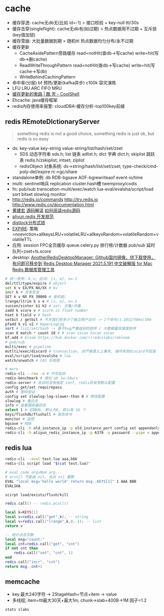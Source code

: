 # cache

- 缓存穿透: cache无db无(比如 id=-1) > 接口校验 + key-null ttl/30s
- 缓存击穿(singleflight): cache无db有(如过期) > 热点数据用不过期 + 互斥锁(key值加锁)
- 缓存雪崩: 大批量数据到期 > 随机ttl 热点数据均匀分布/永不过期
- 缓存更新
  - CacheAsidePattern旁路缓存 read=notHit(查db->写cache) write=hit(写db->删cache)
  - ReadWriteThroughPattern read=notHit(查db->写cache) write=hit(写cache->写db)
  - WriteBehindCachingPattern
- 命中率(分层) bf 预热/更新(kafka异步) c100k 容灾演练
- LFU LRU ARC FIFO MRU
- [缓存更新的套路 | 酷 壳 - CoolShell](https://coolshell.cn/articles/17416.html)
- Ehcache: java缓存框架
- redis内存使用率报警: cloudDBA-缓存分析-top100key前缀

## redis REmoteDIctionaryServer

> something redis is not a good choice, something redis is just ok, but redis is so easy

- ds: key-value key-string value-string/list/hash/set/zset
  - SDS 动态字符串 sds.h; list 链表 adlist.h; dict 字典 dict.h; skiplist 跳跃表 redis.h/zskiplist; intset; ziplist
  - redisObject 对象系统: ds->string/hash/list/set/zset; type-check/cmd-poly-del/expire rc->gc/share
- standalone单例: db RDB-bgsave AOF-bgrewriteaof event-io/time
- multi: sentinel哨兵 replication cluster.hash槽 twemproxy/codis
- fn: pub/sub transcation-multi/exec/watch lua-eval/evalsha/script/load sort bitset slowlog monitor
- <http://redis.io/commands> <http://try.redis.io> <http://www.redis.cn/documentation.html>
- [黄建宏](http://redisdoc.com) [源码解读](https://github.com/huangz1990/redis-3.0-annotated) [如何阅读redis源码](http://blog.huangz.me/diary/2014/how-to-read-redis-source-code.html)
- [aliyun redis 开发规范](https://yq.aliyun.com/articles/531067)
- [distlock分布式锁](https://redis.io/topics/distlock)
- [EXPIRE](https://redis.io/commands/expire): 策略=noeviction+allkeysLRU+volatileLRU+allkeysRandom+volatileRandom+volatileTTL
- 应用: session FPC全页缓存 queue.celery.py 排行榜/计数器 pub/sub 延时队列=zset+ts.score
- desktop: [AnotherRedisDesktopManager: Github国内镜像，供下载使用，有问题可移步到](https://gitee.com/qishibo/AnotherRedisDesktopManager) [Redis Desktop Manager 2021.5.191 中文破解版 for Mac Redis 数据库管理工具](https://macwk.com/soft/redis-desktop-manager)

```sh
# 统一使用: k,v; 区间: [s, e], e=-1
del/ttl/type/expire # object
set k v EX/PX NX/XX # kv
incr k # 并发安全
SET k v NX PX 30000 # 单机锁;
lrange/ltrim k s e # [s, e], e=-1
sunion/sinter k1 k2 # set: 交集/并集
zadd k score v # score is float number
hset k field v # hash
setbit / getbit # 今天我们有多少个独立用户访问 -> 2个命令/1.28亿/50ms/16m
pfadd k v1 v2 # HyperLogLog
sort # list/set/hash -> 基于bug严重级别的排序 / 大数据量双维度排序
scan 0 match * count 10 # # scan zscan hscan sscan
bf.add # bloom https://hub.docker.com/r/redislabs/rebloom
# pub/sub
multi/exec # pipeline
mutlti/exec/discard # transaction, 非严格意义上事务, 操作失败discard不回滚
eval/script/load/evalsha # lua
watch/unwatch # CAS 乐观锁

# more
redis-cli --raw -a # 中文乱码
redis-benchmark # 类似 ab 1w~10w/s
redis-server # 启动时没有指定 conf, redis将采用默认配置
config get/set requirepass
auth # 密码验证
config set slowlog-log-slower-than 0 # 修改配置
slowlog # 慢日志
info # 查看服务器状态
select 1 # 切换db, 默认为0, 默认有 16 个
keys/flushdb/flushall # 高危命令
monitor # 监控
bgsave # RDB
redis-cli -h old_instance_ip -p old_instance_port config set appendonly yes
redis-cli -h aliyun_redis_instance_ip -p 6379 -a password --pipe < appendonly.aof
```

## redis lua

```sh
redis-cli --eval test.lua aaa,bbb
redis-cli script load "$(cat test.lua)"

# eval code argvNum arg...
# arvs[] 不能由 nil, 会从 nil 截断
EVAL "local msg='hello world' return msg..KEYS[1]" 1 AAA BBB
EVALSHA

scirpt load/exists/flush/kill
```

```lua
redis.call() -- redis.pcall()

local k=KEYS[1]
local v=redis.call("get",k); -- string
local v=redis.call("lrange",k,0,-1); -- list
return v

-- 统计点击次数
local msg="count:"
local cnt=redis.call("get", "cnt")
if not cnt then
    redis.call("set", "cnt", 1)
end
redis.call("incr", "cnt")
return msg..cnt+1
```

## memcache

- key.最大240字符 -> 2StageHash=节点+item -> value
- 多线程; item=ttl最大30天+最大1m; chunk->slab=400B->1M 因子=1.2

```sh
stats slabs
```
